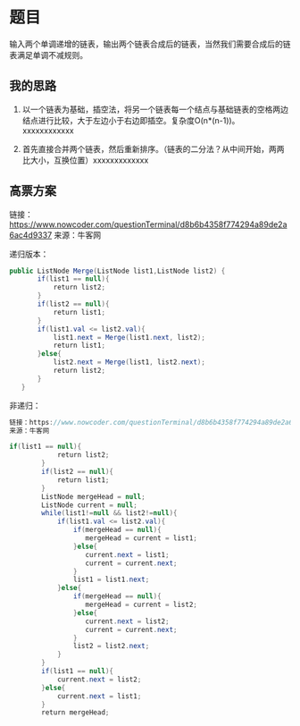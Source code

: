 # 题目

输入两个单调递增的链表，输出两个链表合成后的链表，当然我们需要合成后的链表满足单调不减规则。

## 我的思路
1. 以一个链表为基础，插空法，将另一个链表每一个结点与基础链表的空格两边结点进行比较，大于左边小于右边即插空。复杂度O(n*(n-1))。 xxxxxxxxxxxx

2. 首先直接合并两个链表，然后重新排序。（链表的二分法？从中间开始，两两比大小，互换位置）xxxxxxxxxxxxx


## 高票方案
链接：https://www.nowcoder.com/questionTerminal/d8b6b4358f774294a89de2a6ac4d9337
来源：牛客网

递归版本：
```java
public ListNode Merge(ListNode list1,ListNode list2) {
       if(list1 == null){
           return list2;
       }
       if(list2 == null){
           return list1;
       }
       if(list1.val <= list2.val){
           list1.next = Merge(list1.next, list2);
           return list1;
       }else{
           list2.next = Merge(list1, list2.next);
           return list2;
       }        
   }
```

非递归：
```java
链接：https://www.nowcoder.com/questionTerminal/d8b6b4358f774294a89de2a6ac4d9337
来源：牛客网

if(list1 == null){
            return list2;
        }
        if(list2 == null){
            return list1;
        }
        ListNode mergeHead = null;
        ListNode current = null;      
        while(list1!=null && list2!=null){
            if(list1.val <= list2.val){
                if(mergeHead == null){
                   mergeHead = current = list1;
                }else{
                   current.next = list1;
                   current = current.next;
                }
                list1 = list1.next;
            }else{
                if(mergeHead == null){
                   mergeHead = current = list2;
                }else{
                   current.next = list2;
                   current = current.next;
                }
                list2 = list2.next;
            }
        }
        if(list1 == null){
            current.next = list2;
        }else{
            current.next = list1;
        }
        return mergeHead;
```